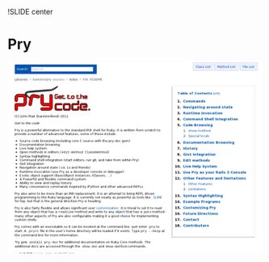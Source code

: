 !SLIDE center
# Pry #

[ ![Pry](03.Pry.png) ](http://rdoc.info/github/banister/pry/master/file/README.markdown)
